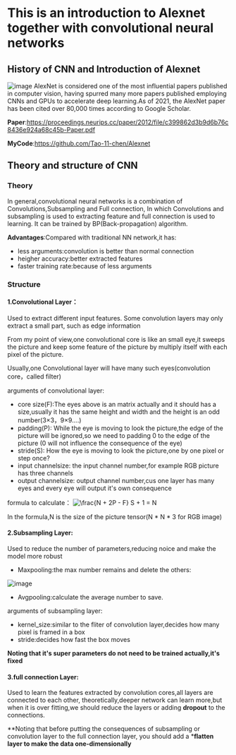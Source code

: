# This is an introduction to Alexnet together with convolutional neural networks

## History of CNN and Introduction of Alexnet

![image](https://s3.bmp.ovh/imgs/2022/01/f3717cf0892d9891.png)
AlexNet is considered one of the most influential papers published in computer vision, having spurred many more papers published employing CNNs and GPUs to accelerate deep learning.As of 2021, the AlexNet paper has been cited over 80,000 times according to Google Scholar.

**Paper**:https://proceedings.neurips.cc/paper/2012/file/c399862d3b9d6b76c8436e924a68c45b-Paper.pdf

**MyCode**:https://github.com/Tao-11-chen/Alexnet

## Theory and structure of CNN

### Theory
  In general,convolutional neural networks is a combination of Convolutions,Subsampling and Full connection,
  In which Convolutions and subsampling is used to extracting feature and full connection is used to learning.
  It can be trained by BP(Back-propagation) algorithm.

  
  **Advantages**:Compared with traditional NN network,it has:
  - less arguments:convolution is better than normal connection
  - heigher accuracy:better extracted features
  - faster training rate:because of less arguments
    
    
### Structure
#### 1.Convolutional Layer：
Used to extract different input features. Some convolution layers may only extract a small part, such as edge information


From my point of view,one convolutional core is like an small eye,it sweeps the picture and keep some feature of the picture 
by multiply itself with each pixel of the picture.

Usually,one Convolutional layer will have many such eyes(convolution core，called filter)

arguments of convolutional layer:
- core size(F):The eyes above is an matrix actually and it should has a size,usually it has the same height and width and the height is 
an odd number(3×3，9×9....)
- padding(P): While the eye is moving to look the picture,the edge of the picture will be ignored,so we need to padding 0 to the edge of the picture
(0 will not influence the consequence of the eye)
- stride(S): How the eye is moving to look the picture,one by one pixel or step once?
- input channelsize: the input channel number,for example RGB picture has three channels
- output channelsize: output channel number,cus one layer has many eyes and every eye will output it's own consequence 


formula to calculate：
<img src="https://latex.codecogs.com/svg.image?\frac{N&space;&plus;&space;2P&space;-&space;F}&space;S&space;&plus;&space;1&space;=&space;N" title="\frac{N + 2P - F} S + 1 = N" />

In the formula,N is the size of the picture tensor(N * N * 3 for RGB image)


#### 2.Subsampling Layer:
Used to reduce the number of parameters,reducing noice and make the model more robust

- Maxpooling:the max number remains and delete the others:

![image](https://img-blog.csdnimg.cn/20191005144841748.png)

- Avgpooling:calculate the average number to save.

arguments of subsampling layer:
- kernel_size:similar to the fliter of convolution layer,decides how many pixel is framed in a box
- stride:decides how fast the box moves

**Noting that it's super parameters do not need to be trained actually,it's fixed**


#### 3.full connection Layer:
Used to learn the features extracted by convolution cores,all layers are connected to each other,
theoretically,deeper network can learn more,but when it is over fitting,we should reduce the layers or
adding **dropout** to the connections.

**Noting that before putting the consequences of subsampling or convolution layer to the full connection layer,
you should add a ***flatten layer to make the data one-dimensionally**









  
  
